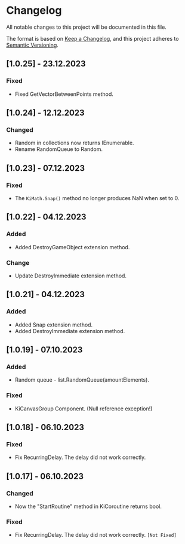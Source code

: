 # Changelog

All notable changes to this project will be documented in this file.

The format is based on [Keep a Changelog](https://keepachangelog.com/en/1.0.0/),
and this project adheres to [Semantic Versioning](https://semver.org/spec/v2.0.0.html).


## [1.0.25] - 23.12.2023
### Fixed
- Fixed GetVectorBetweenPoints method.

## [1.0.24] - 12.12.2023
### Changed
- Random in collections now returns IEnumerable.
- Rename RandomQueue to Random.


## [1.0.23] - 07.12.2023
### Fixed
- The `KiMath.Snap()` method no longer produces NaN when set to 0.

## [1.0.22] - 04.12.2023
### Added
- Added DestroyGameObject extension method.
### Change
- Update DestroyImmediate extension method.

## [1.0.21] - 04.12.2023
### Added
- Added Snap extension method.
- Added DestroyImmediate extension method.


## [1.0.19] - 07.10.2023
### Added
- Random queue - list.RandomQueue(amountElements).

### Fixed
- KiCanvasGroup Component. (Null reference exception!)


## [1.0.18] - 06.10.2023
### Fixed
- Fix RecurringDelay. The delay did not work correctly. 


## [1.0.17] - 06.10.2023
### Changed
- Now the "StartRoutine" method in KiCoroutine returns bool.

### Fixed
- Fix RecurringDelay. The delay did not work correctly. `[Not Fixed]`
